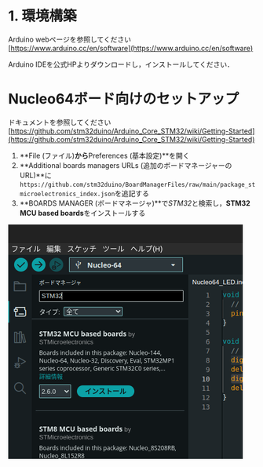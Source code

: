 # 1. 環境構築
Arduino webページを参照してください  
[https://www.arduino.cc/en/software](https://www.arduino.cc/en/software)

Arduino IDEを公式HPよりダウンロードし，インストールしてください．

# Nucleo64ボード向けのセットアップ
ドキュメントを参照してください  
[https://github.com/stm32duino/Arduino_Core_STM32/wiki/Getting-Started](https://github.com/stm32duino/Arduino_Core_STM32/wiki/Getting-Started)

1. **File (ファイル)**から**Preferences (基本設定)**を開く
2. **Additional boards managers URLs (追加のボードマネージャーのURL)**に`https://github.com/stm32duino/BoardManagerFiles/raw/main/package_stmicroelectronics_index.json`を追記する
3. **BOARDS MANAGER (ボードマネージャ)**で*STM32*と検索し，**STM32 MCU based boards**をインストールする
   
![](res/boardManager.png)